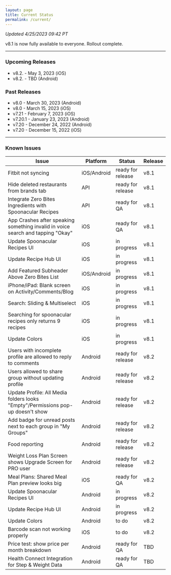 ```yaml
---
layout: page
title: Current Status
permalink: /current/
---
```


_Updated 4/25/2023 09:42 PT_

v8.1 is now fully available to everyone. Rollout complete.


***

### Upcoming Releases
- v8.2.   - May 3, 2023 (iOS)
- v8.2.   - TBD (Android)
 
### Past Releases
- v8.0    - March 30, 2023 (Android)
- v8.0    - March 15, 2023 (iOS)
- v7.21   - February 7, 2023 (iOS)
- v7.20.1 - January 23, 2023 (Android)
- v7.20   - December 24, 2022 (Android)
- v7.20   - December 15, 2022 (iOS)


***

### Known Issues

|Issue                          |Platform   | Status    | Release           |
| ---                           | ---       | ---       | ---               |
|Fitbit not syncing|iOS/Android |ready for release| v8.1|
|Hide deleted restaurants from brands tab |API |ready for release| v8.1|
|Integrate Zero Bites Ingredients with Spoonacular Recipes |API |ready for QA| v8.1|
|App Crashes after speaking something invalid in voice search and tapping "Okay" |iOS |ready for QA | v8.1|
|Update Spoonacular Recipes UI |iOS |in progress | v8.1|
|Update Recipe Hub UI |iOS |in progress | v8.1|
|Add Featured Subheader Above Zero Bites List |iOS/Android |in progress | v8.1|
|iPhone/iPad: Blank screen on Activity/Comments/Blog |iOS |in progress | v8.1|
|Search: Sliding & Multiselect|iOS |in progress | v8.1|
|Searching for spoonacular recipes only returns 9 recipes|iOS |in progress| v8.1|
|Update Colors|iOS |in progress | v8.1|
|Users with incomplete profile are allowed to reply to comments |Android|ready for release| v8.2|
|Users allowed to share group without updating profile |Android|ready for release| v8.2|
|Update Profile: All Media folders looks "Empty"/Permissions pop-up doesn't show |Android|ready for release| v8.2|
|Add badge for unread posts next to each group in "My Groups" |Android|ready for release| v8.2|
|Food reporting|Android |ready for release| v8.2|
|Weight Loss Plan Screen shows Upgrade Screen for PRO user |Android |ready for release| v8.2|
|Meal Plans: Shared Meal Plan preview looks big |iOS |ready for QA| v8.2|
|Update Spoonacular Recipes UI |Android |in progress | v8.2|
|Update Recipe Hub UI |Android |in progress | v8.2|
|Update Colors|Android |to do | v8.2|
|Barcode scan not working properly|iOS |to do | v8.2|
|Price test: show price per month breakdown|Android |ready for QA| TBD|
|Health Connect Integration for Step & Weight Data |Android|ready for QA| TBD|
